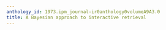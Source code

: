 ```yaml
---
anthology_id: 1973.ipm_journal-ir0anthology0volumeA9A3.0
title: A Bayesian approach to interactive retrieval
---
```


